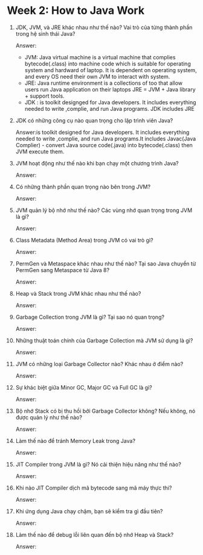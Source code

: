 # Week 2: How to Java Work

1. JDK, JVM, và JRE khác nhau như thế nào? Vai trò của từng thành phần trong hệ sinh thái Java?

   Answer:

   - JVM: Java virtual machine is a virtual machine that complies bytecode(.class) into machine code which is suitable for operating system and hardward of laptop.
     It is dependent on operating system, and every OS need their own JVM to interact with system.
   - JRE: Java runtime environment is a collections of too that allow users run Java application on their laptops
     JRE = JVM + Java library + support tools.
   - JDK : is toolkit designged for Java developers. It includes everything needed to write ,complie, and run Java programs.
     JDK includes JRE

2. JDK có những công cụ nào quan trọng cho lập trình viên Java?

   Answer:is toolkit designed for Java developers. It includes everything needed to write ,complie, and run Java programs.It includes Javac(Java Complier) - convert Java source code(.java)
   into bytecode(.class) then JVM execute them.

3. JVM hoạt động như thế nào khi bạn chạy một chương trình Java?

   Answer:

4. Có những thành phần quan trọng nào bên trong JVM?

   Answer:

5. JVM quản lý bộ nhớ như thế nào? Các vùng nhớ quan trọng trong JVM là gì?

   Answer:

6. Class Metadata (Method Area) trong JVM có vai trò gì?

   Answer:

7. PermGen và Metaspace khác nhau như thế nào? Tại sao Java chuyển từ PermGen sang Metaspace từ Java 8?

   Answer:

8. Heap và Stack trong JVM khác nhau như thế nào?

   Answer:

9. Garbage Collection trong JVM là gì? Tại sao nó quan trọng?

   Answer:

10. Những thuật toán chính của Garbage Collection mà JVM sử dụng là gì?

    Answer:

11. JVM có những loại Garbage Collector nào? Khác nhau ở điểm nào?

    Answer:

12. Sự khác biệt giữa Minor GC, Major GC và Full GC là gì?

    Answer:

13. Bộ nhớ Stack có bị thu hồi bởi Garbage Collector không? Nếu không, nó được quản lý như thế nào?

    Answer:

14. Làm thế nào để tránh Memory Leak trong Java?

    Answer:

15. JIT Compiler trong JVM là gì? Nó cải thiện hiệu năng như thế nào?

    Answer:

16. Khi nào JIT Compiler dịch mã bytecode sang mã máy thực thi?

    Answer:

17. Khi ứng dụng Java chạy chậm, bạn sẽ kiểm tra gì đầu tiên?

    Answer:

18. Làm thế nào để debug lỗi liên quan đến bộ nhớ Heap và Stack?

    Answer:
